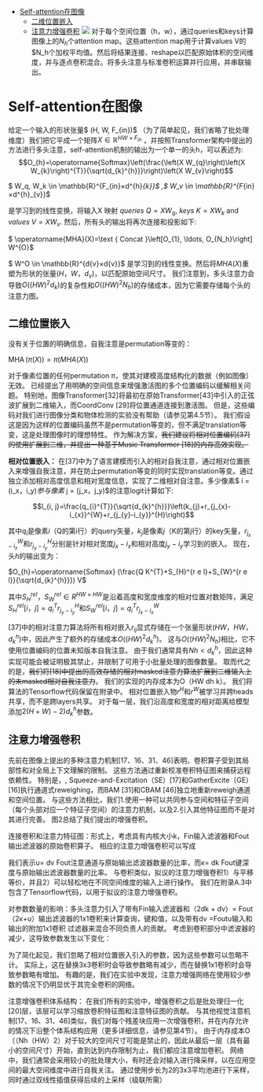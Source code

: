 - [ Self-attention在图像](#head1)
	- [ 二维位置嵌入](#head2)
	- [ 注意力增强卷积](#head3)
![](https://upload-images.jianshu.io/upload_images/18339009-5f4cef03231a00b6.png?imageMogr2/auto-orient/strip%7CimageView2/2/w/1240)
对于每个空间位置（h，w），通过queries和keys计算图像上的$N_h$个attention map。这些attention map用于计算values V的$N_h个加权平均值。然后将结果连接、reshape以匹配原始体积的空间维度，并与逐点卷积混合。将多头注意与标准卷积运算并行应用，并串联输出。




# <span id="head1"> Self-attention在图像</span>
给定一个输入的形状张量$ (H, W, F_{in})$ （为了简单起见，我们省略了批处理维度）我们把它平成一个矩阵$X \in \mathbb{R}^{H W \times F_{i n}}$ ，并按照Transformer架构中提出的方法进行多头注意，self-attention机制的输出为一个单一的头h，可以表述为:
$$O_{h}=\operatorname{Softmax}\left(\frac{\left(X W_{q}\right)\left(X W_{k}\right)^{T}}{\sqrt{d_{k}^{h}}}\right)\left(X W_{v}\right)$$


$ W_q, W_k \in \mathbb{R}^{F_{in}×d^{h}_{k}}$ ,$ W_v \in \mathbb{R}^{F_{in}×d^{h}_{v}}$

是学习到的线性变换，将输入X 映射 $queries \ Q =
XW_q$, $keys \  K = XW_k$ and $values \  V = XW_v$. 
然后，所有头的输出将再次连接和投影如下:


$ \operatorname{MHA}(X)=\text { Concat }\left[O_{1}, \ldots, O_{N_h}\right] W^{O}$


$ W^O \in \mathbb{R}^{d{v}×d{v}}$ 是学习到的线性变换。然后将$MHA(X)$重塑为形状的张量$(H，W，d_v)$，以匹配原始空间尺寸。 我们注意到，多头注意力会导致$O((HW)^2d_k)$的复杂性和$O((HW)^2N_h)$的存储成本，因为它需要存储每个头的注意力图。


## <span id="head2"> 二维位置嵌入</span>
没有关于位置的明确信息，自我注意是permutation等变的：

$\operatorname{MHA}( \pi (X)) = \pi (MHA(X))$

对于像素位置的任何permutation π，使其对建模高度结构化的数据（例如图像）无效。 已经提出了用明确的空间信息来增强激活图的多个位置编码以缓解相关问题。 特别地，图像Transformer[32]将最初在原始Transformer[43]中引入的正弦波扩展到二维输入，而CoordConv [29]将位置通道连接到激活图。 但是，这些编码对我们进行图像分类和物体检测的实验没有帮助（请参见第4.5节）。 我们假设这是因为这样的位置编码虽然不是permutation等变的，但不满足translation等变，这是处理图像时的理想特性。 作为解决方案，~~我们建议将相对位置编码[37]的使用扩展到二维，并提出一种基于Music Transformer [18]的内存高效实现。~~

**相对位置嵌入：** 在[37]中为了语言建模而引入的相对自我注意，通过相对位置嵌入来增强自我注意，并在防止permutation等变的同时实现translation等变。通过独立添加相对高度信息和相对宽度信息，实现了二维相对自注意。多少像素$ i = (i_x，i_y)$参与像素$ j = (j_x，j_y)$的注意logit计算如下:

$$l_{i, j}=\frac{q_{i}^{T}}{\sqrt{d_{k}^{h}}}\left(k_{j}+r_{j_{x}-i_{x}}^{W}+r_{j_{y}-i_{y}}^{H}\right)$$

 其中$q_i$是像素$i$（Q的第i行）的query矢量，$k_j$是像素$j$（K的第j行）的key矢量，$r^W_{ j_x-i_x}$和$r^H_{ j_y-i_y}$分别是针对相对宽度$j_x - i_x$和相对高度$j_y-i_y$学习到的嵌入。 现在，头$h$的输出变为：

$O_{h}=\operatorname{Softmax} (\frac{Q K^{T}+S_{H}^{r e l}+S_{W}^{r e l}}{\sqrt{d_{k}^{h}}}) V$

 其中$S^{rel}_H，S^{rel}_W \in R^{HW×HW}$是沿着高度和宽度维度的相对位置对数矩阵，满足$S ^{rel}_H [i，j] = q^T_i r^H_{j_y-i_y}$和$S ^{rel}_W [i，j] = q^T_i r^W_{j_x-i_x}$

[37]中的相对注意力算法将所有相对嵌入$r_{ij}$显式存储在一个张量形状$(HW，HW，d^h_k)$中，因此产生了额外的存储成本$O((HW)^2d^h_k)$。 这与$O((HW)^2N_h)$相比，它不使用位置编码的位置未知版本自我注意。 由于我们通常具有$Nh <d^h_k$，因此这种实现可能会被证明极其禁止，并限制了可用于小批量处理的图像数量。 取而代之的是，~~我们将[18]中提出的高效存储的相对masked注意力算法扩展到二维输入上的未masked相对自我注意力~~。 我们的实现的内存成本为O（HW dh k）。 我们将算法的Tensorflow代码保留在附录中。
 相对位置嵌入物$r^H$和$r^W$被学习并跨heads共享，而不是跨layers共享。 对于每一层，我们沿高度和宽度的相对距离给模型添加$2(H + W)− 2)d^h_k$参数。


## <span id="head3"> 注意力增强卷积</span>
先前在图像上提出的多种注意力机制[17、16、31、46]表明，卷积算子受到其局部性和对全局上下文理解的限制。 这些方法通过重新校准卷积特征图来捕获远程依赖性。 特别是，, Squeeze-and-Excitation（SE）[17]和GatherExcite（GE）[16]执行通道式reweighing，而BAM [31]和CBAM [46]独立地重新reweigh通道和空间位置。 与这些方法相比，我们1.使用一种可以共同参与空间和特征子空间（每个头部对应一个特征子空间）的注意力机制，以及2.引入其他特征图而不是对其进行完善。 图2总结了我们提出的增强卷积。


连接卷积和注意力特征图：形式上，考虑具有内核大小k，Fin输入滤波器和Fout输出滤波器的原始卷积算子。 相应的注意力增强卷积可以写成

我们表示υ= dv Fout注意通道与原始输出滤波器数量的比率，而κ= dk Fout键深度与原始输出滤波器数量的比率。 与卷积类似，拟议的注意力增强卷积1）与平移等价，并且2）可以轻松地在不同空间维度的输入上进行操作。 我们在附录A.3中包含了Tensorflow代码，以用于拟议的注意力增强卷积。


 对参数数量的影响：多头注意力引入了带有Fin输入滤波器和（2dk + dv）= Fout（2κ+υ）输出滤波器的1x1卷积来计算查询，键和值，以及带有dv =Foutυ输入和输出的附加1x1卷积 过滤器来混合不同负责人的贡献。 考虑到卷积部分中滤波器的减少，这导致参数发生以下变化：

为了简化起见，我们忽略了相对位置嵌入引入的参数，因为这些参数可以忽略不计。 实际上，这在替换3x3卷积时会导致参数略有减少，而在替换1x1卷积时会导致参数略有增加。 有趣的是，我们在实验中发现，注意力增强网络在使用较少参数的情况下仍明显优于其完全卷积的网络。



注意增强卷积体系结构：
在我们所有的实验中，增强卷积之后是批处理归一化[20]层，该层可以学习缩放卷积特征图和注意特征图的贡献。 与其他视觉注意机制[17、16、31、46]类似，我们对每个残差块应用一次增强卷积，并在内存允许的情况下沿整个体系结构应用（更多详细信息，请参见第4节）。 由于内存成本O（（Nh（HW）2）对于较大的空间尺寸可能是禁止的，因此从最后一层（具有最小的空间尺寸）开始，直到达到内存限制为止，我们都应注意增加卷积。 网络中，我们通常会采用较小的批处理大小，有时还会对输入进行降采样，以在应用空间的最大空间维度中进行自我关注。 通过使用步长为2的3x3平均池进行下采样，同时通过双线性插值获得后续的上采样（级联所需）
